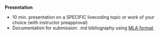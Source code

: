**Presentation**
- 10 min. presentation on a SPECIFIC livecoding topic or work of your choice (with instructor preapproval)
- Documentation for submission: .md bibliography using [MLA format](https://owl.purdue.edu/owl/research_and_citation/mla_style/mla_formatting_and_style_guide/mla_general_format.html).
